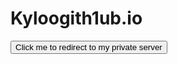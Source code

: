 # Kyloogith1ub.io
<!DOCTYPE html>
<html>
<head>
    <title>Redirect Button</title>
</head>
<body>

<button onclick="window.location.href='https://www.roblox.com.kg/games/920587237/Adopt-Me?privateServerLinkCode=78588648811999415815492739656502';">Click me to redirect to my private server</button>

</body>
</html>
